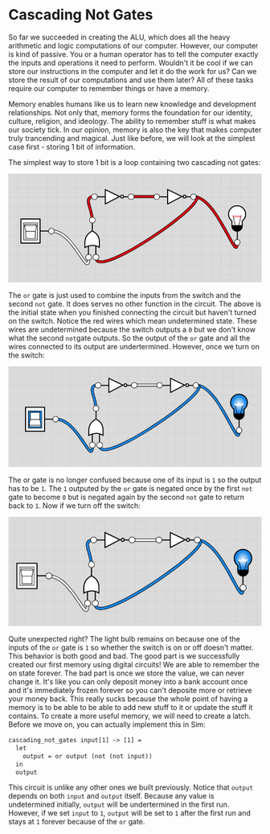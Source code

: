 # Cascading Not Gates

So far we succeeded in creating the ALU, which does all the heavy arithmetic and logic computations of our computer. However, our computer is kind of passive. You or a human operator has to tell the computer exactly the inputs and operations it need to perform. Wouldn't it be cool if we can store our instructions in the computer and let it do the work for us? Can we store the result of our computations and use them later? All of these tasks require our computer to remember things or have a memory.

Memory enables humans like us to learn new knowledge and development relationships. Not only that, memory forms the foundation for our identity, culture, religion, and ideology. The ability to remember stuff is what makes our society tick. In our opinion, memory is also the key that makes computer truly trancending and magical. Just like before, we will look at the simplest case first - storing 1 bit of information.

The simplest way to store 1 bit is a loop containing two cascading not gates:

![Cascading Not Gates \(Initial State\)](../.gitbook/assets/image%20%2815%29.png)

The `or` gate is just used to combine the inputs from the switch and the second `not` gate. It does serves no other function in the circuit. The above is the initial state when you finished connecting the circuit but haven't turned on the switch. Notice the red wires which mean undetermined state. These wires are undetermined because the switch outputs a `0` but we don't know what the second `not`gate outputs. So the output of the `or` gate and all the wires connected to its output are undertermined. However, once we turn on the switch:

![Cascading Not Gates \(On State\)](../.gitbook/assets/image%20%288%29.png)

The or gate is no longer confused because one of its input is `1` so the output has to be `1`. The `1` outputed by the `or` gate is negated once by the first `not` gate to become `0` but is negated again by the second `not` gate to return back to `1`. Now if we turn off the switch:

![Cascading Not Gates \(Off State\)](../.gitbook/assets/image%20%281%29.png)

Quite unexpected right? The light bulb remains on because one of the inputs of the `or` gate is `1` so whether the switch is on or off doesn't matter. This behavior is both good and bad. The good part is we successfully created our first memory using digital circuits! We are able to remember the on state forever. The bad part is once we store the value, we can never change it. It's like you can only deposit money into a bank account once and it's immediately frozen forever so you can't deposite more or retrieve your money back. This really sucks because the whole point of having a memory is to be able to be able to add new stuff to it or update the stuff it contains. To create a more useful memory, we will need to create a latch. Before we move on, you can actually implement this in Sim:

```text
cascading_not_gates input[1] -> [1] =
  let
    output = or output (not (not input))
  in
  output
```

This circuit is unlike any other ones we built previously. Notice that `output` depends on both `input` and `output` itself. Because any value is undetermined initially, `output` will be undertermined in the first run. However, if we set `input` to `1`, `output` will be set to `1` after the first run and stays at `1` forever because of the `or` gate.

